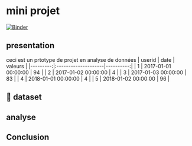# mini projet 


[![Binder](https://mybinder.org/badge_logo.svg)](https://mybinder.org/v2/gh/abdelghanids/mini_projet2/main?filepath=index.ipynb)
## presentation
 ceci est un prtotype de projet en analyse de données
 |   userid | date                |   valeurs |
|---------:|:--------------------|----------:|
|        1 | 2017-01-01 00:00:00 |        94 |
|        2 | 2017-01-02 00:00:00 |         4 |
|        3 | 2017-01-03 00:00:00 |        83 |
|        4 | 2018-01-01 00:00:00 |         4 |
|        5 | 2018-01-02 00:00:00 |        96 |

 ## :file_folder: dataset

 ## analyse

 ## Conclusion
